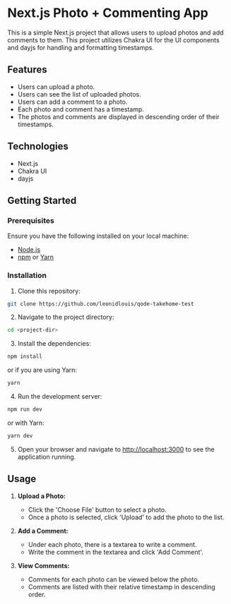# Next.js Photo + Commenting App

This is a simple Next.js project that allows users to upload photos and add comments to them. This project utilizes Chakra UI for the UI components and dayjs for handling and formatting timestamps.

## Features

- Users can upload a photo.
- Users can see the list of uploaded photos.
- Users can add a comment to a photo.
- Each photo and comment has a timestamp.
- The photos and comments are displayed in descending order of their timestamps.

## Technologies

- Next.js
- Chakra UI
- dayjs

## Getting Started

### Prerequisites

Ensure you have the following installed on your local machine:

- [Node.js](https://nodejs.org/en/download/)
- [npm](https://www.npmjs.com/get-npm) or [Yarn](https://yarnpkg.com/getting-started/install)

### Installation

1. Clone this repository:

```sh
git clone https://github.com/leonidlouis/qode-takehome-test
```

2. Navigate to the project directory:

```sh
cd <project-dir>
```

3. Install the dependencies:

```sh
npm install
```

or if you are using Yarn:

```sh
yarn
```

4. Run the development server:

```sh
npm run dev
```

or with Yarn:

```sh
yarn dev
```

5. Open your browser and navigate to [http://localhost:3000](http://localhost:3000) to see the application running.

## Usage

1. **Upload a Photo:**

   - Click the 'Choose File' button to select a photo.
   - Once a photo is selected, click 'Upload' to add the photo to the list.

2. **Add a Comment:**

   - Under each photo, there is a textarea to write a comment.
   - Write the comment in the textarea and click 'Add Comment'.

3. **View Comments:**
   - Comments for each photo can be viewed below the photo.
   - Comments are listed with their relative timestamp in descending order.
